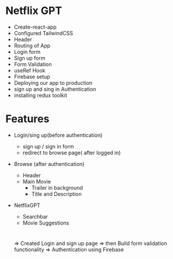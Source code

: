 # Netflix GPT

- Create-react-app
- Configured TailwindCSS
- Header
- Routing of App
- Login form
- Sign up form
- Form Validation
- useRef Hook
- Firebase setup
- Deploying our app to production
- sign up and sing in Authentication
- installing redux toolkit

# Features

- Login/sing up(before authentication)

  - sign up / sign in form
  - redirect to browse page( after logged in)

- Browse (after authentication)

  - Header
  - Main Movie
    - Trailer in background
    - Title and Description

- NetflixGPT

  - Searchbar
  - Movie Suggestions

  #

  => Created Login and sign up page
  => then Build form validation functionality
  => Authentication using Firebase
